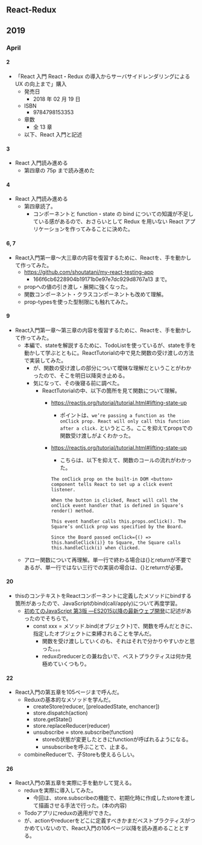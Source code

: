 ## React-Redux

## 2019

### April

#### 2

- 「React 入門 React・Redux の導入からサーバサイドレンダリングによる UX の向上まで」購入
  - 発売日
    - 2018 年 02 月 19 日
  - ISBN
    - 9784798153353
  - 章数
    - 全 13 章
  - 以下、React 入門と記述

#### 3

- React 入門読み進める
  - 第四章の 75p まで読み進めた

#### 4

- React 入門読み進める
  - 第四章読了。
    - コンポーネントと function・state の bind についての知識が不足している感があるので、おさらいとして Redux を用いない React アプリケーションを作ってみることに決めた。

#### 6, 7

- React入門第一章〜大三章の内容を復習するために、Reactを、手を動かして作ってみた。
  * https://github.com/shoutatani/my-react-testing-app
    * 166f6cb6228904b19171b0e97e7dc929d8767a13 まで。
  * propへの値の引き渡し・展開に強くなった。
  * 関数コンポーネント・クラスコンポーネントも改めて理解。
  * prop-typesを使った型制限にも触れてみた。

#### 9

- React入門第一章〜第三章の内容を復習するために、Reactを、手を動かして作ってみた。
  * 本編で、stateを解説するために、TodoListを使っているが、stateを手を動かして学ぶとともに。ReactTutorialの中で見た関数の受け渡しの方法で実装してみた。
    * が、関数の受け渡しの部分について曖昧な理解だということがわかったので、そこを明日以降突き止める。
    * 気になって、その後寝る前に調べた。
      * ReactTutorialの中、以下の箇所を見て関数について理解。
        * https://reactjs.org/tutorial/tutorial.html#lifting-state-up
          * ポイントは、`we’re passing a function as the onClick prop. React will only call this function after a click.` というところ。ここを抑えてpropsでの関数受け渡しがよくわかった。
        * https://reactjs.org/tutorial/tutorial.html#lifting-state-up

          * こちらは、以下を抑えて、関数のコールの流れがわかった。

          ```
          The onClick prop on the built-in DOM <button> component tells React to set up a click event listener.
 
          When the button is clicked, React will call the onClick event handler that is defined in Square’s render() method.

          This event handler calls this.props.onClick(). The Square’s onClick prop was specified by the Board.

          Since the Board passed onClick={() => this.handleClick(i)} to Square, the Square calls this.handleClick(i) when clicked.
          ```
  * アロー関数について再理解。単一行で終わる場合は{}とreturnが不要であるが、単一行ではない三行での実装の場合は、{}とreturnが必要。

#### 20
  * thisのコンテキストをReactコンポーネントに定義したメソッドにbindする箇所があったので、JavaScriptのbind(call/apply)について再度学習。
    * [初めてのJavaScript 第3版 ―ES2015以降の最新ウェブ開発](https://www.amazon.co.jp/dp/4873117836)に記述があったのでそちらで。
      * const xxx = メソッド.bind(オブジェクト)で、関数を呼んだときに、指定したオブジェクトに束縛されることを学んだ。
        * 関数を受け渡ししていくのも、それはそれで分かりやすいかと思った。。。
        * reduxのreducerとの兼ね合いで、ベストプラクティスは何か見極めていくつもり。

#### 22
  * React入門の第五章を105ページまで呼んだ。
    * Reduxの基本的なメソッドを学んだ。
      * createStore(reducer, [preloadedState, enchancer])
      * store.dispatch(action)
      * store.getState()
      * store.replaceReducer(reducer)
      * unsubscribe = store.subscribe(function)
        * storeの状態が変更したときにfunctionが呼ばれるようになる。
        * unsubscribeを呼ぶことで、止まる。
    * combineReducerで、子Storeも使えるらしい。

#### 26
  * React入門の第五章を実際に手を動かして覚える。
    * reduxを実際に導入してみた。
      * 今回は、store.subscribeの機能で、初期化時に作成したstoreを渡して描画させる手法で行った。(本の内容)
    * Todoアプリにreduxの適用ができた。
    * が、actionやreducerをどこに定義すべきかまだベストプラクティスがつかめていないので、React入門の106ページ以降を読み進めることとする。